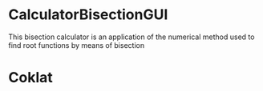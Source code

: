# CalculatorBisectionGUI
This bisection calculator is an application of the numerical method used to find root functions by means of bisection

# Coklat
